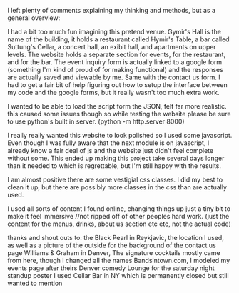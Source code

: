 I left plenty of comments explaining my thinking and methods, but as a general overview:

I had a bit too much fun imagining this pretend venue. Gymir's Hall is the name of the building, it holds a restaurant called Hymir's Table, a bar called Suttung's Cellar, a concert hall, an exibit hall, and apartments on upper levels. The website holds a separate section for events, for the restaurant, and for the bar. The event inquiry form is actually linked to a google form (something I'm kind of proud of for making functional) and the responses are actually saved and viewable by me. Same with the contact us form. I had to get a fair bit of help figuring out how to setup the interface between my code and the google forms, but it really wasn't too much extra work.

I wanted to be able to load the script form the JSON, felt far more realistic. this caused some issues though so while testing the website please be sure to use python's built in server. (python -m http.server 8000)


I really really wanted this website to look polished so I used some javascript. Even though I was fully aware that the next module is on javascript, I already know a fair deal of js and the website just didn't feel complete without some. This ended up making this project take several days longer than it needed to which is regrettable, but I'm still happy with the results. 

I am almost positive there are some vestigial css classes. I did my best to clean it up, but there are possibly more classes in the css than are actually used.

I used all sorts of content I found online, changing things up just a tiny bit to make it feel immersive //not ripped off of other peoples hard work. (just the content for the menus, drinks, about us section etc etc, not the actual code) 

thanks and shout outs to:
    the Black Pearl in Reykjavic, the location I used, as well as a picture of the outside for the background of the contact us page
    Williams & Graham in Denver, The signature cocktails mostly came from here, though I changed all the names
    Bandsintown.com, I modeled my events page after theirs
    Denver comedy Lounge for the saturday night standup poster I used
    Cellar Bar in NY which is permanently closed but still wanted to mention
    
    

    

    


